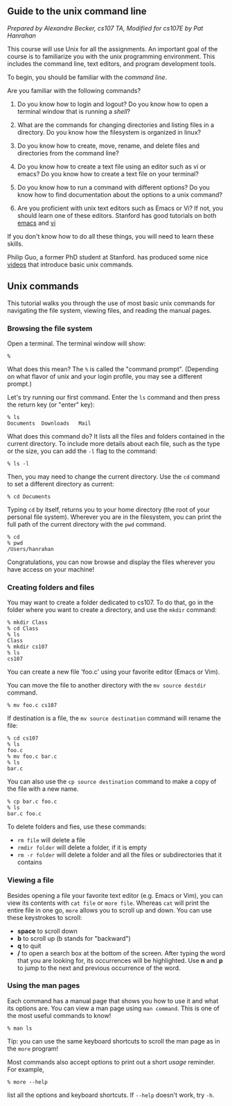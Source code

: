 ## Guide to the unix command line

*Prepared by Alexandre Becker, cs107 TA, Modified for cs107E by Pat Hanrahan*

This course will use Unix for all the assignments. An important goal of the course is to familiarize you with the unix programming environment. This includes the command line, text editors, and program development tools.

To begin, you should be familiar with the *command line*.

Are you familiar with the following commands?

1. Do you know how to login and logout? Do you know how to open a terminal window that is running a *shell*?

2. What are the commands for changing directories and listing files in a directory. Do you know how the filesystem is organized in linux?

3. Do you know how to create, move, rename, and delete files and directories from the command line?

4. Do you know how to create a text file using an editor such as vi or emacs? Do you know how to create a text file on your terminal?

5. Do you know how to run a command with different options? Do you know how to find documentation about the options to a unix command?

6. Are you proficient with unix text editors such as Emacs or Vi? If not, you should learn one of these editors. Stanford has good tutorials on both [emacs](http://web.stanford.edu/class/cs107/guide_emacs.html) and [vi](http://web.stanford.edu/class/cs107/guide_vim.html)

If you don't know how to do all these things, you will need to learn these skills.

Philip Guo, a former PhD student at Stanford. has produced some nice
[videos](http://pgbovine.net/command-line-tutorial.htm) that introduce basic
unix commands.



## Unix commands

This tutorial walks you through the use of most basic unix commands for navigating the file system, viewing files, and reading the manual pages.

### Browsing the file system

Open a terminal. The terminal window will show:

    %

What does this mean? The `%` is called the "command prompt".
(Depending on what flavor of unix and your login profile,
you may see a different prompt.)

Let's try running our first command. 
Enter the `ls` command and then press the return key (or "enter" key):

    % ls
    Documents  Downloads   Mail

What does this command do? It lists all the files and folders contained in the current directory. To include more details about each file, such as the type or the size, you can add the `-l` flag to the command:

    % ls -l

Then, you may need to change the current directory. Use the `cd` command to set a different directory as current:

    % cd Documents

Typing `cd` by itself, returns you to your home directory (the root
of your personal file system).
Wherever you are in the filesystem, 
you can print the full path of the current directory with the `pwd` command.

    % cd
    % pwd
    /Users/hanrahan
    
Congratulations, you can now browse and display the files 
wherever you have access on your machine!

### Creating folders and files

You may want to create a folder dedicated to cs107. 
To do that, go in the folder where you want to create a directory,
and use the `mkdir` command:

    % mkdir Class
    % cd Class
    % ls
    Class
    % mkdir cs107
    % ls
    cs107

You can create a new file 'foo.c' using your favorite editor (Emacs or Vim). 

You can move the file to another directory with the `mv source destdir` command.

    % mv foo.c cs107

If destination is a file, the `mv source destination` command will rename the file:

    % cd cs107
    % ls
    foo.c
    % mv foo.c bar.c
    % ls
    bar.c

You can also use the `cp source destination` command to make a copy of the file with a new name.

    % cp bar.c foo.c
    % ls
    bar.c foo.c

To delete folders and fies, use these commands:

+ `rm file` will delete a file
+ `rmdir folder` will delete a folder, if it is empty
+ `rm -r folder` will delete a folder and all the files or subdirectories that it contains

### Viewing a file

Besides opening a file your favorite text editor (e.g. Emacs or Vim), 
you can view its contents with `cat file` or `more file`. 
Whereas  `cat` will print the entire file in one go,
`more` allows you to scroll up and down.
You can use these keystrokes to scroll:

+ __space__ to scroll down
+ __b__ to scroll up (b stands for "backward")
+ __q__ to quit
+ __/__ to open a search box at the bottom of the screen. After typing the word that you are looking for, its occurrences will be highlighted. Use __n__ and __p__ to jump to the next and previous occurrence of the word.

### Using the man pages

Each command has a manual page that shows you how to use it 
and what its options are.
You can view a man page using `man command`.
This is one of the most useful commands to know!

    % man ls

Tip: you can use the same keyboard shortcuts to scroll the man page as in the `more` program!

Most commands also accept options to print out a short *usage* reminder.
For example,

    % more --help

list all the options and keyboard shortcuts. 
If `--help` doesn't work, try `-h`.

